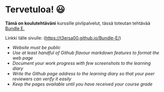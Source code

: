 # Tervetuloa! 😃

**Tämä on koulutehtäväni** kurssille pivlipalvelut, tässä toteutan tehtävää <ins> Bundle E. </ins>

Linkki tälle sivulle:  (https://t3ersa00.github.io/Bundle-E/)

- _Website must be public_
- _Use at least handful of Github flavour markdown features to format the web page_
- _Document your work progress with few screenshots to the learning diary_
- _Write the Github page address to the learning diary so that your peer reviewers can verify it easily_
- _Keep the pages available until you have received your course grade_

